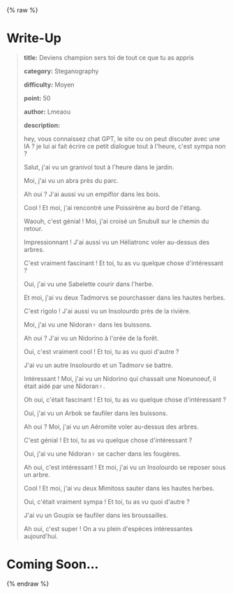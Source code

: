 
{% raw %}
# Write-Up
> **title:** Deviens champion sers toi de tout ce que tu as appris
>
> **category:** Steganography
>
> **difficulty:** Moyen
>
> **point:** 50
>
> **author:** Lmeaou
>
> **description:**
>
> hey, vous connaissez chat GPT, le site ou on peut discuter avec une IA ? je lui ai fait écrire ce petit dialogue tout à l'heure, c'est sympa non ?
>
> Salut, j'ai vu un granivol tout à l'heure dans le jardin.
>
> Moi, j'ai vu un abra près du parc.
>
> Ah oui ? J'ai aussi vu un empiflor dans les bois.
>
> Cool ! Et moi, j'ai rencontré une Poissirène au bord de l'étang.
>
> Waouh, c'est génial ! Moi, j'ai croisé un Snubull sur le chemin du retour.
>
> Impressionnant ! J'ai aussi vu un Héliatronc voler au-dessus des arbres.
>
> C'est vraiment fascinant ! Et toi, tu as vu quelque chose d'intéressant ?
>
> Oui, j'ai vu une Sabelette courir dans l'herbe.
>
> Et moi, j'ai vu deux Tadmorvs se pourchasser dans les hautes herbes.
>
> C'est rigolo ! J'ai aussi vu un Insolourdo près de la rivière.
>
> Moi, j'ai vu une Nidoran♀ dans les buissons.
>
> Ah oui ? J'ai vu un Nidorino à l'orée de la forêt.
>
> Oui, c'est vraiment cool ! Et toi, tu as vu quoi d'autre ?
>
> J'ai vu un autre Insolourdo et un Tadmorv se battre.
>
> Intéressant ! Moi, j'ai vu un Nidorino qui chassait une Noeunoeuf, il était aidé par une Nidoran♀.
>
> Oh oui, c'était fascinant ! Et toi, tu as vu quelque chose d'intéressant ?
>
> Oui, j'ai vu un Arbok se faufiler dans les buissons.
>
> Ah oui ? Moi, j'ai vu un Aéromite voler au-dessus des arbres.
>
> C'est génial ! Et toi, tu as vu quelque chose d'intéressant ?
>
> Oui, j'ai vu une Nidoran♀ se cacher dans les fougères.
>
> Ah oui, c'est intéressant ! Et moi, j'ai vu un Insolourdo se reposer sous un arbre.
>
> Cool ! Et moi, j'ai vu deux Mimitoss sauter dans les hautes herbes.
>
> Oui, c'était vraiment sympa ! Et toi, tu as vu quoi d'autre ?
>
> J'ai vu un Goupix se faufiler dans les broussailles.
>
> Ah oui, c'est super ! On a vu plein d'espèces intéressantes aujourd'hui.
>
> 


# Coming Soon...

{% endraw %}
